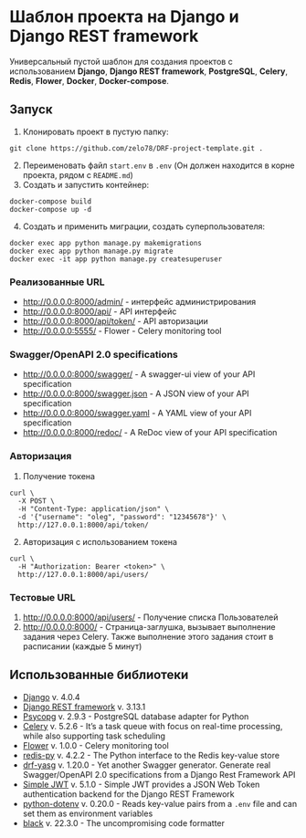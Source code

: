 # Шаблон проекта на Django и Django REST framework

Универсальный пустой шаблон для создания проектов с использованием **Django**, **Django REST framework**, **PostgreSQL**, **Celery**, **Redis**, **Flower**, **Docker**, **Docker-compose**.

## Запуск

1. Клонировать проект в пустую папку:
```shell
git clone https://github.com/zelo78/DRF-project-template.git .
```
2. Переименовать файл `start.env` в `.env` (Он должен находится в корне проекта, рядом с `README.md`)
3. Создать и запустить контейнер:
```shell
docker-compose build
docker-compose up -d
``` 
4. Создать и применить миграции, создать суперпользователя:
```shell
docker exec app python manage.py makemigrations
docker exec app python manage.py migrate
docker exec -it app python manage.py createsuperuser
```

### Реализованные URL

- <http://0.0.0.0:8000/admin/> - интерфейс администрирования
- <http://0.0.0.0:8000/api/> - API интерфейс
- <http://0.0.0.0:8000/api/token/> - API авторизации
- <http://0.0.0.0:5555/> - Flower - Celery monitoring tool

### Swagger/OpenAPI 2.0 specifications

- <http://0.0.0.0:8000/swagger/> - A swagger-ui view of your API specification 
- <http://0.0.0.0:8000/swagger.json> - A JSON view of your API specification 
- <http://0.0.0.0:8000/swagger.yaml> - A YAML view of your API specification
- <http://0.0.0.0:8000/redoc/> - A ReDoc view of your API specification 

### Авторизация

1. Получение токена
```shell
curl \
  -X POST \
  -H "Content-Type: application/json" \
  -d '{"username": "oleg", "password": "12345678"}' \
  http://127.0.0.1:8000/api/token/
```
2. Авторизация с использованием токена
```shell
curl \
  -H "Authorization: Bearer <token>" \
  http://127.0.0.1:8000/api/users/
```

### Тестовые URL
1. <http://0.0.0.0:8000/api/users/> - Получение списка Пользователей
2. <http://0.0.0.0:8000/> - Страница-заглушка, вызывает выполнение задания через Celery. Также выполнение этого задания стоит в расписании (каждые 5 минут) 

## Использованные библиотеки

- [Django](https://www.djangoproject.com/) v. 4.0.4
- [Django REST framework](https://www.django-rest-framework.org/) v. 3.13.1
- [Psycopg](https://www.psycopg.org/docs/) v. 2.9.3 - PostgreSQL database adapter for Python
- [Celery](https://docs.celeryq.dev/en/stable/index.html) v. 5.2.6 - It’s a task queue with focus on real-time processing, while also supporting task scheduling
- [Flower](https://flower.readthedocs.io/en/latest/index.html) v. 1.0.0 - Celery monitoring tool
- [redis-py](https://pypi.org/project/redis/) v. 4.2.2 - The Python interface to the Redis key-value store
- [drf-yasg](https://drf-yasg.readthedocs.io/en/stable/) v. 1.20.0 - Yet another Swagger generator. Generate real Swagger/OpenAPI 2.0 specifications from a Django Rest Framework API
- [Simple JWT](https://django-rest-framework-simplejwt.readthedocs.io/en/latest/) v. 5.1.0 - Simple JWT provides a JSON Web Token authentication backend for the Django REST Framework
- [python-dotenv](https://pypi.org/project/python-dotenv/) v. 0.20.0 - Reads key-value pairs from a `.env` file and can set them as environment variables
- [black](https://black.readthedocs.io/en/stable/) v. 22.3.0 - The uncompromising code formatter
 